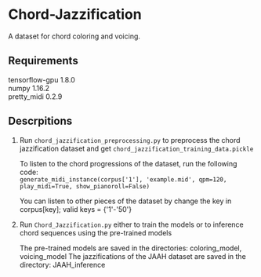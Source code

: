 # Chord-Jazzification
A dataset for chord coloring and voicing.

## Requirements
   tensorflow-gpu 1.8.0 <br />
   numpy 1.16.2 <br />
   pretty_midi 0.2.9 <br />


## Descrpitions
1. Run `chord_jazzification_preprocessing.py` to preprocess the chord jazzification dataset and get `chord_jazzification_training_data.pickle`
   
   To listen to the chord progressions of the dataset, run the following code: <br />
	 ```generate_midi_instance(corpus['1'], 'example.mid', qpm=120, play_midi=True, show_pianoroll=False)```

   You can listen to other pieces of the dataset by change the key in corpus[key]; valid keys = {'1'-'50'}

2. Run `Chord_Jazzification.py` either to train the models or to inference chord sequences using the pre-trained models

   The pre-trained models are saved in the directories: coloring_model, voicing_model
   The jazzifications of the JAAH dataset are saved in the directory: JAAH_inference
